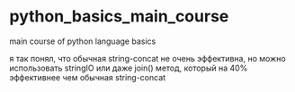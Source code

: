 # python_basics_main_course
main course of python language basics

я так понял, что обычная string-concat  не очень эффективна, 
но можно использовать stringIO или даже join() метод, который на 40% эффективнее чем обычная
string-concat